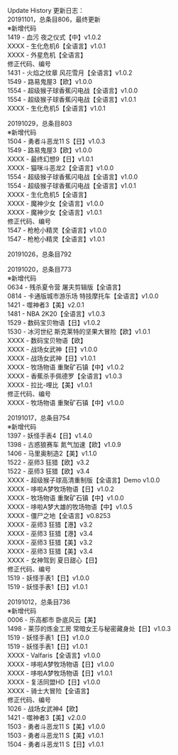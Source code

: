 Update History 更新日志：  
20191101，总条目806，最终更新  
※新增代码  
1419 - 血污 夜之仪式【中】v1.0.2  
XXXX - 生化危机6【全语言】v1.0.1  
XXXX - 外星危机【全语言】  
修正代码、编号  
1431 - 火焰之纹章 风花雪月【全语言】v1.0.2  
1549 - 路易鬼屋3【欧】v1.0.0  
1554 - 超级猴子球香蕉闪电战【全语言】v1.0.0  
1554 - 超级猴子球香蕉闪电战【全语言】v1.0.1  
XXXX - 生化危机5【全语言】v1.0.1  
  
20191029，总条目803  
※新增代码  
1504 - 勇者斗恶龙11 S【日】v1.0.3  
1549 - 路易鬼屋3【欧】v1.0.0  
XXXX - 最终幻想9【日】v1.0.1  
XXXX - 猫咪斗恶龙2【全语言】v1.0.0  
1554 - 超级猴子球香蕉闪电战【全语言】v1.0.0  
1554 - 超级猴子球香蕉闪电战【全语言】v1.0.1  
XXXX - 生化危机5【全语言】  
XXXX - 魔神少女【全语言】v1.0.0  
XXXX - 魔神少女【全语言】v1.0.1  
修正代码、编号  
1547 - 枪枪小精灵【全语言】v1.0.0  
1547 - 枪枪小精灵【全语言】v1.0.1  
  
20191026，总条目792  

20191020，总条目773  
※新增代码  
0634 - 残杀夏令营 屠夫剪辑版【全语言】  
0814 - 卡通版城市游乐场 特技摩托车【全语言】v1.0.0  
1421 - 噬神者3【美】v2.0.1  
1481 - NBA 2K20【全语言】v1.0.3  
1529 - 数码宝贝物语【日】v1.0.2  
1530 - 冰河世纪 斯克莱特的坚果大冒险【欧】v1.0.1  
XXXX - 数码宝贝物语【欧】  
XXXX - 战场女武神【日】v1.0.0  
XXXX - 战场女武神【日】v1.0.1  
XXXX - 牧场物语 重聚矿石镇【中】v1.0.2  
XXXX - 香蕉杀手佩德罗【全语言】v1.0.3  
XXXX - 拉比-哩比【美】v1.0.1  
修正代码、编号  
XXXX - 牧场物语 重聚矿石镇【中】v1.0.0  
  
20191017，总条目754  
※新增代码  
1397 - 妖怪手表4【日】v1.4.0  
1398 - 古惑狼赛车 氮气加速【欧】v1.0.9  
1406 - 马里奥制造2【美】v1.1.0  
1522 - 巫师3 狂猎【欧】v3.2  
1522 - 巫师3 狂猎【欧】v3.4  
XXXX - 超级猴子球高清重制版【全语言】Demo v1.0.0  
XXXX - 哆啦A梦牧场物语【日】v1.0.2  
XXXX - 牧场物语 重聚矿石镇【中】v1.0.0  
XXXX - 哆啦A梦大雄的牧场物语【中】v1.0.5  
XXXX - 僵尸之地【全语言】v0.8253  
XXXX - 巫师3 狂猎【港】v3.2  
XXXX - 巫师3 狂猎【港】v3.4  
XXXX - 巫师3 狂猎【美】v3.2  
XXXX - 巫师3 狂猎【美】v3.4  
XXXX - 女神驾到 夏日甜心【日】  
修正代码、编号  
1519 - 妖怪手表1【日】v1.0.0  
1519 - 妖怪手表1【日】v1.0.1  
  
20191012，总条目736  
※新增代码  
0006 - 乐高都市 卧底风云【美】  
1498 - 莱莎的炼金工房 常暗女王与秘密藏身处【日】v1.0.3  
1519 - 妖怪手表1【日】v1.0.0  
1519 - 妖怪手表1【日】v1.0.1  
XXXX - Valfaris【全语言】v1.0.0  
XXXX - 哆啦A梦牧场物语【日】v1.0.0  
XXXX - 哆啦A梦牧场物语【日】v1.0.1  
XXXX - 复活同盟HD【日】v1.0.0  
XXXX - 骑士大冒险【全语言】  
修正代码、编号  
1026 - 战场女武神4【欧】  
1421 - 噬神者3【美】v2.0.0  
1503 - 勇者斗恶龙11 S【美】v1.0.0  
1503 - 勇者斗恶龙11 S【美】v1.0.1  
1504 - 勇者斗恶龙11 S【日】v1.0.1  
